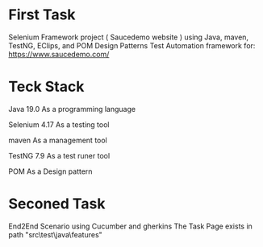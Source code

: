 # First Task
Selenium Framework project ( Saucedemo website )
using Java, maven, TestNG, EClips, and POM Design Patterns
Test Automation framework for: https://www.saucedemo.com/
# Teck Stack
Java 19.0        As a programming language

Selenium 4.17    As a testing tool

maven            As a management tool

TestNG 7.9       As a test runer tool

POM              As a Design pattern
# Seconed Task
End2End Scenario using Cucumber and gherkins 
The Task Page exists in path "src\test\java\features"
